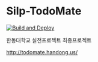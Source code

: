 # Silp-TodoMate

[![Build and Deploy](https://github.com/junglesub/Silp-TodoMate/actions/workflows/main.yml/badge.svg)](https://github.com/junglesub/Silp-TodoMate/actions/workflows/main.yml)

한동대학교 실전프로젝트 최종프로젝트

http://todomate.handong.us/
